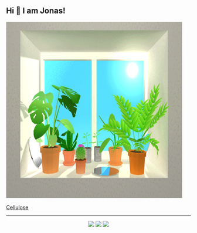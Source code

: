 ## Hi 👋 I am Jonas! 

<img src="plants.gif" width="480" height="480" frameBorder="0" class="giphy-embed" allowFullScreen></img><p><a href="https://giphy.com/gifs/computer-plants-desk-l0MYII7vx3jZTG3Oo">Cellulose</a></p>


---
<p align = "center">
  <img src = "https://github-readme-stats.vercel.app/api?username=jonasnico&show_icons=true&theme=dark&hide_border=true" width = 400>
  <img src = "https://github-readme-streak-stats.herokuapp.com?user=jonasnico&theme=dark&hide_border=true" width = 400>
  <img src = "https://github-readme-stats.vercel.app/api/top-langs/?username=jonasnico&theme=dark&hide_border=true" width = 250>
</p>





